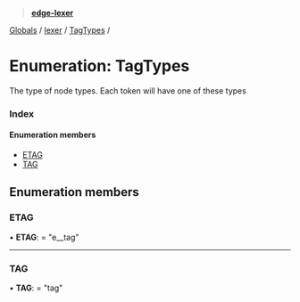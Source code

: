 > **[edge-lexer](../README.md)**

[Globals](../README.md) / [lexer](../modules/lexer.md) / [TagTypes](lexer.tagtypes.md) /

# Enumeration: TagTypes

The type of node types. Each token
will have one of these types

### Index

#### Enumeration members

* [ETAG](lexer.tagtypes.md#etag)
* [TAG](lexer.tagtypes.md#tag)

## Enumeration members

###  ETAG

• **ETAG**: = "e__tag"

___

###  TAG

• **TAG**: = "tag"